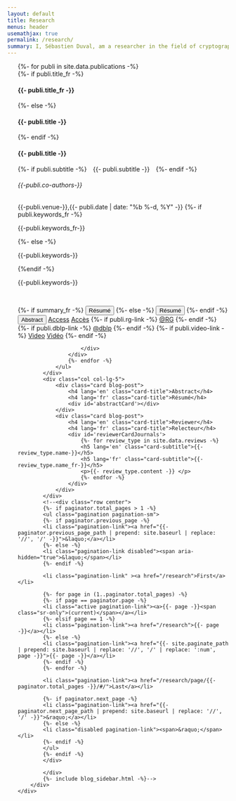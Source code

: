 ```yaml
---
layout: default
title: Research
menus: header
usemathjax: true
permalink: /research/
summary: I, Sébastien Duval, am a researcher in the field of cryptography (member of the International Association for Cryptographic Research IACR). I publish in international journals and peer-reviewed conferences with program commitees, from generalist ones such as CRYPTO to specialist ones such as IACR Transactions on Symmetric Cryptology and IEEE-IT. The topics of my research are symmetric cryptography, side-channel analysis and evaluation, security standardisation and Internet-of-Things security. I also contribute to the peer-reviewing effort by being a reviewer in several program commitees of journals and conferences, and I discuss my research in seminars, conferences, talks and other venues.
---
```


<script>
    function changeAbstract(text) {
    document.getElementById('abstractCard').setAttribute('style', 'white-space: pre-line;');
    document.getElementById('abstractCard').textContent = text;
    }
</script>
<div class="container-fluid">
    <div class="row" id="blog-posts-container">
        <div class="col col-lg-6">
            <ul>
                {%- for publi in site.data.publications -%}
                <div class="card blog-post" id="{{-publi.id-}}">
                    <!--<img class="card-img-top" src="{{-site.url-}}{{-site.baseurl-}}{{- publi.thumbnail -}}">-->
                    <div class="card-body center">
                        <!-- <img src="{{-site.url-}}{{-site.baseurl-}}/assets/img/{{- site.author_logo -}}" class="author-profile-img"> -->
                        {%- if publi.title_fr -%}
                        <h4 lang='fr' class="card-title">{{- publi.title_fr -}}</h4>
                        {%- else -%}
                        <h4 lang='fr' class="card-title">{{- publi.title -}}</h4>
                        {%- endif -%}
                        <h4 lang='en' class="card-title">{{- publi.title -}}</h4>
                        {%- if publi.subtitle -%}
                        <h7 class="card-subtitle" style="padding: 10px">{{- publi.subtitle -}}</h7>
                        {%- endif -%}
                        <h6> {{-publi.co-authors-}} </h6>
                        <h7 class="card-subtitle mb-2 text-muted">{{-publi.venue-}},{{- publi.date | date: "%b %-d, %Y" -}}</h7>
                        {%- if publi.keywords_fr -%}
                        <p lang='fr'> {{-publi.keywords_fr-}} </p>
                        {%- else -%}
                        <p lang='fr'> {{-publi.keywords-}} </p>                        
                        {%endif -%}
                        <p lang='en'> {{-publi.keywords-}} </p>
                        <br>
                            <p class="profile-links">
                                {%- if summary_fr -%}
                                <button lang='fr' class="btn btn-dark btn-lg" onclick="changeAbstract('{{-publi.summary_fr-}}')" href="#abstractCard">Résumé</button>
                                {%- else -%}
                                <button lang='fr' class="btn btn-dark btn-lg" onclick="changeAbstract('{{-publi.summary-}}')" href="#abstractCard">Résumé</button>
                                {%- endif -%}
                                <button lang='en' class="btn btn-dark btn-lg" onclick="changeAbstract('{{-publi.summary-}}')" href="#abstractCard">Abstract</button>
                                <a lang='en' href="{{- publi.doi -}}" rel="noopener noreferrer" target=_blank data-disqus-identifier="{{- publi.url -}}" class="btn btn-dark btn-lg">Access</a>
                                <a lang='fr' href="{{- publi.doi -}}" rel="noopener noreferrer" target=_blank data-disqus-identifier="{{- publi.url -}}" class="btn btn-dark btn-lg">Accès</a>
                                {%- if publi.rg-link -%}
                                <a href="{{- publi.rg-link -}}" rel="noopener noreferrer" target=_blank data-disqus-identifier="{{- publi.url -}}" class="btn btn-dark btn-lg">@RG</a>
                                {%- endif -%}
                                {%- if publi.dblp-link -%}
                                <a href="{{- publi.dblp-link -}}" rel="noopener noreferrer" target=_blank data-disqus-identifier="{{- publi.url -}}" class="btn btn-dark btn-lg">@dblp</a>
                                {%- endif -%}
                                {%- if publi.video-link -%}
                                <a lang='en' href="{{- publi.video-link -}}" rel="noopener noreferrer" data-disqus-identifier="{{- publi.url -}}" target="_blank" class="btn btn-dark btn-lg">Video</a>
                                <a lang='fr' href="{{- publi.video-link -}}" rel="noopener noreferrer" data-disqus-identifier="{{- publi.url -}}" target="_blank" class="btn btn-dark btn-lg">Vidéo</a>
                                {%- endif -%}
                            </p>
                            
                        </div>
                    </div>
                    {%- endfor -%}
                </ul>
            </div>
            <div class="col col-lg-5">
                <div class="card blog-post">
                    <h4 lang='en' class="card-title">Abstract</h4>
                    <h4 lang='fr' class="card-title">Résumé</h4>
                    <div id='abstractCard'></div>
                </div>
                <div class="card blog-post">
                    <h4 lang='en' class="card-title">Reviewer</h4>
                    <h4 lang='fr' class="card-title">Relecteur</h4>
                    <div id='reviewerCardJournals'>
                        {%- for review_type in site.data.reviews -%}
                        <h5 lang='en' class="card-subtitle">{{-review_type.name-}}</h5>
                        <h5 lang='fr' class="card-subtitle">{{-review_type.name_fr-}}</h5>
                        <p>{{- review_type.content -}} </p>
                        {%- endfor -%}
                    </div>
                </div>
            </div>
            <!--<div class="row center">
            {%- if paginator.total_pages > 1 -%}
            <ul class="pagination pagination-sm">
            {%- if paginator.previous_page -%}
            <li class="pagination-link"><a href="{{- paginator.previous_page_path | prepend: site.baseurl | replace: '//', '/' -}}">&laquo;</a></li>
            {%- else -%}
            <li class="pagination-link disabled"><span aria-hidden="true">&laquo;</span></li>
            {%- endif -%}
            
            <li class="pagination-link" ><a href="/research">First</a></li>
            
            {%- for page in (1..paginator.total_pages) -%}
            {%- if page == paginator.page -%}
            <li class="active pagination-link"><a>{{- page -}}<span class="sr-only">(current)</span></a></li>
            {%- elsif page == 1 -%}
            <li class="pagination-link"><a href="/research">{{- page -}}</a></li>
            {%- else -%}
            <li class="pagination-link"><a href="{{- site.paginate_path | prepend: site.baseurl | replace: '//', '/' | replace: ':num', page -}}">{{- page -}}</a></li>
            {%- endif -%}
            {%- endfor -%}
            
            <li class="pagination-link"><a href="/research/page/{{- paginator.total_pages -}}/#/">Last</a></li>
            
            {%- if paginator.next_page -%}
            <li class="pagination-link"><a href="{{- paginator.next_page_path | prepend: site.baseurl | replace: '//', '/' -}}">&raquo;</a></li>
            {%- else -%}
            <li class="disabled pagination-link"><span>&raquo;</span></li>
            {%- endif -%}
            </ul>
            {%- endif -%}
            </div>
            
            </div>
            {%- include blog_sidebar.html -%}-->
        </div>
    </div>
    
    
    
